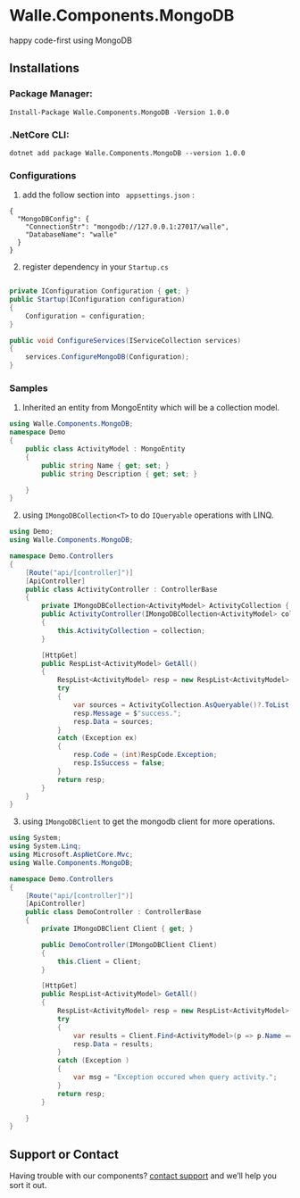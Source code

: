 # Walle.Components.MongoDB

happy code-first using MongoDB

## Installations

### Package Manager:

```
Install-Package Walle.Components.MongoDB -Version 1.0.0
```

### .NetCore CLI:

```
dotnet add package Walle.Components.MongoDB --version 1.0.0
```

### Configurations

1. add the follow section into ` appsettings.json` :

```
{
  "MongoDBConfig": {
    "ConnectionStr": "mongodb://127.0.0.1:27017/walle",
    "DatabaseName": "walle"
  }
}
```

2. register dependency in your `Startup.cs` 

```csharp

private IConfiguration Configuration { get; }
public Startup(IConfiguration configuration)
{
    Configuration = configuration;
}

public void ConfigureServices(IServiceCollection services)
{
    services.ConfigureMongoDB(Configuration);
}

```

### Samples

1. Inherited an entity from MongoEntity which will be a collection model.
```cs
using Walle.Components.MongoDB;
namespace Demo
{
    public class ActivityModel : MongoEntity
    {
        public string Name { get; set; }
        public string Description { get; set; }

    }
}
```

2. using `IMongoDBCollection<T>` to do ```IQueryable``` operations with LINQ.

```cs
using Demo;
using Walle.Components.MongoDB;

namespace Demo.Controllers
{
    [Route("api/[controller]")]
    [ApiController]
    public class ActivityController : ControllerBase
    {
        private IMongoDBCollection<ActivityModel> ActivityCollection { get; }
        public ActivityController(IMongoDBCollection<ActivityModel> collection)
        {
            this.ActivityCollection = collection;
        }

        [HttpGet]
        public RespList<ActivityModel> GetAll()
        {
            RespList<ActivityModel> resp = new RespList<ActivityModel>();
            try
            {
                var sources = ActivityCollection.AsQueryable()?.ToList();
                resp.Message = $"success.";
                resp.Data = sources;
            }
            catch (Exception ex)
            {
                resp.Code = (int)RespCode.Exception;
                resp.IsSuccess = false;
            }
            return resp;
        }
    }
}

```

3. using `IMongoDBClient` to get the mongodb client for more operations.

```cs
using System;
using System.Linq;
using Microsoft.AspNetCore.Mvc;
using Walle.Components.MongoDB;

namespace Demo.Controllers
{
    [Route("api/[controller]")]
    [ApiController]
    public class DemoController : ControllerBase
    {
        private IMongoDBClient Client { get; }

        public DemoController(IMongoDBClient Client)
        {
            this.Client = Client;
        }

        [HttpGet]
        public RespList<ActivityModel> GetAll()
        {
            RespList<ActivityModel> resp = new RespList<ActivityModel>();
            try
            {
                var results = Client.Find<ActivityModel>(p => p.Name == "Misaya").ToList();
                resp.Data = results;
            }
            catch (Exception )
            {
                var msg = "Exception occured when query activity.";
            }
            return resp;
        }

    }
}

```

## Support or Contact

Having trouble with our components?  [contact support](mailto:xfhmailbox@msn.com) and we’ll help you sort it out.
